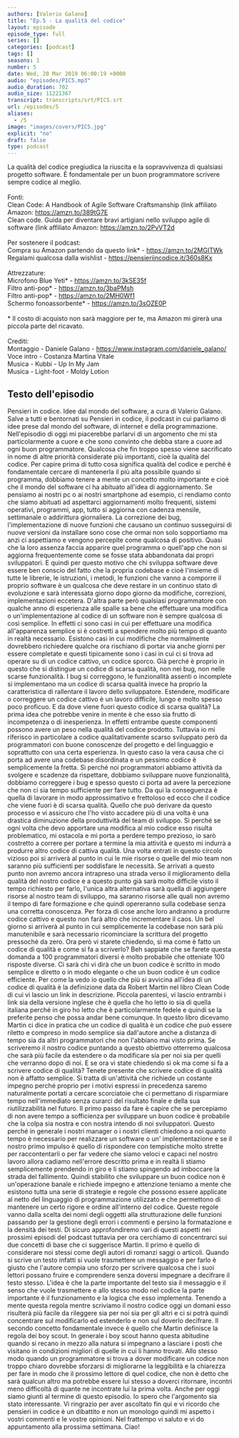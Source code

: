 ```yaml
---
authors: [Valerio Galano]
title: "Ep.5 - La qualità del codice"
layout: episode
episode_type: full
series: []
categories: [podcast]
tags: []
seasons: 1
number: 5
date: Wed, 20 Mar 2019 06:00:19 +0000
audio: "episodes/PIC5.mp3"
audio_duration: 702
audio_size: 11221367
transcript: transcripts/srt/PIC5.srt
url: /episodes/5
aliases: 
  - /5
image: "images/covers/PIC5.jpg"
explicit: "no"
draft: false
type: podcast
---
```

La qualità del codice pregiudica la riuscita e la sopravvivenza di qualsiasi progetto software. È fondamentale per un buon programmatore scrivere sempre codice al meglio.<br /><br />Fonti:<br />Clean Code: A Handbook of Agile Software Craftsmanship (link affiliato Amazon: <a href="https://amzn.to/389tG7E" rel="noopener">https://amzn.to/389tG7E</a><br />Clean code. Guida per diventare bravi artigiani nello sviluppo agile di software (link affiliato Amazon: <a href="https://amzn.to/2PvVT2d" rel="noopener">https://amzn.to/2PvVT2d</a>  <br /><br />Per sostenere il podcast:<br />Compra su Amazon partendo da questo link* - <a href="https://amzn.to/2MGITWk" rel="noopener">https://amzn.to/2MGITWk</a>  <br />Regalami qualcosa dalla wishlist - <a href="https://pensieriincodice.it/360s8Kx" rel="noopener">https://pensieriincodice.it/360s8Kx</a><br /><br />Attrezzature:<br />Microfono Blue Yeti* - <a href="https://amzn.to/3kSE35f" rel="noopener">https://amzn.to/3kSE35f</a>  <br />Filtro anti-pop* - <a href="https://amzn.to/3baPMsh" rel="noopener">https://amzn.to/3baPMsh</a>  <br />Filtro anti-pop* - <a href="https://amzn.to/2MH0Wf1" rel="noopener">https://amzn.to/2MH0Wf1</a>  <br />Schermo fonoassorbente* - <a href="https://amzn.to/3sOZE0P" rel="noopener">https://amzn.to/3sOZE0P</a>  <br /><br />* Il costo di acquisto non sarà maggiore per te, ma Amazon mi girerà una piccola parte del ricavato. <br /><br />Crediti:<br />Montaggio - Daniele Galano - <a href="https://www.instagram.com/daniele_galano/" rel="noopener">https://www.instagram.com/daniele_galano/</a> <br />Voce intro - Costanza Martina Vitale<br />Musica - Kubbi - Up In My Jam<br />Musica - Light-foot  - Moldy Lotion

<!-- more -->

## Testo dell'episodio

Pensieri in codice. Idee dal mondo del software, a cura di Valerio Galano.
Salve a tutti e bentornati su Pensieri in codice, il podcast in cui parliamo di idee
prese dal mondo del software, di internet e della programmazione. Nell'episodio di oggi
mi piacerebbe parlarvi di un argomento che mi sta particolarmente a cuore e che sono convinto
che debba stare a cuore ad ogni buon programmatore. Qualcosa che fin troppo spesso viene sacrificato
in nome di altre priorità considerate più importanti, cioè la qualità del codice.
Per capire prima di tutto cosa significa qualità del codice e perché è fondamentale cercare di
mantenerla il più alta possibile quando si programma, dobbiamo tenere a mente un concetto
molto importante e cioè che il mondo del software ci ha abituato all'idea di aggiornamento. Se
pensiamo ai nostri pc o ai nostri smartphone ad esempio, ci rendiamo conto che siamo abituati
ad aspettarci aggiornamenti molto frequenti, sistemi operativi, programmi, app, tutto si
aggiorna con cadenza mensile, settimanale o addirittura giornaliera. La correzione dei bug,
l'implementazione di nuove funzioni che causano un continuo susseguirsi di nuove versioni da
installare sono cose che ormai non solo sopportiamo ma anzi ci aspettiamo e vengono percepite come
qualcosa di positivo. Quasi che la loro assenza faccia apparire quel programma o quell'app che
non si aggiorna frequentemente come se fosse stata abbandonata dai propri sviluppatori. E
quindi per questo motivo che chi sviluppa software deve essere ben conscio del fatto che la propria
codebase e cioè l'insieme di tutte le librerie, le istruzioni, i metodi, le funzioni che vanno a
comporre il proprio software è un qualcosa che deve restare in un continuo stato di evoluzione
e sarà interessata giorno dopo giorno da modifiche, correzioni, implementazioni eccetera. D'altra
parte però qualsiasi programmatore con qualche anno di esperienza alle spalle sa bene che effettuare
una modifica o un'implementazione al codice di un software non è sempre qualcosa di così semplice.
In effetti ci sono casi in cui per effettuare una modifica all'apparenza semplice si è costretti
a spendere molto più tempo di quanto in realtà necessario. Esistono casi in cui modifiche che
normalmente dovrebbero richiedere qualche ora rischiano di portar via anche giorni per essere
completate e questi tipicamente sono i casi in cui ci si trova ad operare su di un codice cattivo,
un codice sporco. Già perché è proprio in questo che si distingue un codice di scarsa qualità, non
nei bug, non nelle scarse funzionalità. I bug si correggono, le funzionalità assenti o incomplete
si implementano ma un codice di scarsa qualità invece ha proprio la caratteristica di rallentare
il lavoro dello sviluppatore. Estendere, modificare o correggere un codice cattivo è un lavoro difficile,
lungo e molto spesso poco proficuo. E da dove viene fuori questo codice di scarsa qualità?
La prima idea che potrebbe venire in mente è che esso sia frutto di incompetenza o di inesperienza.
In effetti entrambe queste componenti possono avere un peso nella qualità del codice prodotto.
Tuttavia io mi riferisco in particolare a codice qualitativamente scarso sviluppato però da
programmatori con buone conoscenze del progetto e del linguaggio e soprattutto con una certa
esperienza. In questo caso la vera causa che ci porta ad avere una codebase disordinata e un
pessimo codice è semplicemente la fretta. Sì perché noi programmatori abbiamo attività da
svolgere e scadenze da rispettare, dobbiamo sviluppare nuove funzionalità, dobbiamo
correggere i bug e spesso questo ci porta ad avere la percezione che non ci sia tempo
sufficiente per fare tutto. Da qui la conseguenza è quella di lavorare in modo approssimativo e
frettoloso ed ecco che il codice che viene fuori è di scarsa qualità. Quello che può derivare da
questo processo e vi assicuro che l'ho visto accadere più di una volta è una drastica diminuzione
della produttività del team di sviluppo. Sì perché se ogni volta che devo apportare una
modifica al mio codice esso risulta problematico, mi ostacola e mi porta a perdere tempo prezioso,
io sarò costretto a correre per portare a termine la mia attività e questo mi indurrà a produrre
altro codice di cattiva qualità. Una volta entrati in questo circolo vizioso poi si arriverà al punto
in cui le mie risorse o quelle del mio team non saranno più sufficienti per soddisfare le
necessità. Se arrivati a questo punto non avremo ancora intrapreso una strada verso il miglioramento
della qualità del nostro codice e a questo punto già sarà molto difficile visto il tempo richiesto
per farlo, l'unica altra alternativa sarà quella di aggiungere risorse al nostro team di sviluppo,
ma saranno risorse alle quali non avremo il tempo di fare formazione e che quindi opereranno
sulla codebase senza una corretta conoscenza. Per forza di cose anche loro andranno a produrre
codice cattivo e questo non farà altro che incrementare il caos. Un bel giorno si arriverà
al punto in cui semplicemente la codebase non sarà più manutenibile e sarà necessario ricominciare la
scrittura del progetto pressoché da zero. Ora però vi starete chiedendo, sì ma come è fatto un
codice di qualità e come si fa a scriverlo? Beh sappiate che se farete questa domanda a 100
programmatori diversi è molto probabile che otteniate 100 risposte diverse. Ci sarà chi vi
dirà che un buon codice è scritto in modo semplice e diretto o in modo elegante o che un buon codice
è un codice efficiente. Per come la vedo io quello che più si avvicina all'idea di un codice di
qualità è la definizione data da Robert Martin nel libro Clean Code di cui vi lascio un link in
descrizione. Piccola parentesi, vi lascio entrambi i link sia della versione inglese che è quella che
ho letto io sia di quella italiana perché in giro ho letto che è particolarmente fedele e quindi se
la preferite penso che possa andar bene comunque. In questo libro dicevamo Martin ci dice in pratica
che un codice di qualità è un codice che può essere riletto e compreso in modo semplice sia
dall'autore anche a distanza di tempo sia da altri programmatori che non l'abbiano mai visto prima.
Se scriveremo il nostro codice puntando a questo obiettivo otterremo qualcosa che sarà più facile
da estendere o da modificare sia per noi sia per quelli che verranno dopo di noi. E se ora vi
state chiedendo sì ok ma come si fa a scrivere codice di qualità? Tenete presente che scrivere
codice di qualità non è affatto semplice. Si tratta di un'attività che richiede un costante
impegno perché proprio per i motivi espressi in precedenza saremo naturalmente portati a
cercare scorciatoie che ci permettano di risparmiare tempo nell'immediato senza curarci
del risultato finale e della sua riutilizzabilità nel futuro. Il primo passo da fare è capire che
se percepiamo di non avere tempo a sofficienza per sviluppare un buon codice è probabile che la colpa
sia nostra e con nostra intendo di noi sviluppatori. Questo perché in generale i nostri manager o i
nostri clienti chiedono a noi quanto tempo è necessario per realizzare un software o un'
implementazione e se il nostro primo impulso è quello di rispondere con tempistiche molto strette
per raccontentarli o per far vedere che siamo veloci e capaci nel nostro lavoro allora cadiamo
nell'errore descritto prima e in realtà li stiamo semplicemente prendendo in giro e li stiamo
spingendo ad imboccare la strada del fallimento. Quindi stabilito che sviluppare un buon codice
non è un'operazione banale e richiede impegno e attenzione teniamo a mente che esistono tutta
una serie di strategie e regole che possono essere applicate al netto del linguaggio di
programmazione utilizzato e che permettono di mantenere un certo rigore e ordine all'interno
del codice. Queste regole vanno dalla scelta dei nomi degli oggetti alla strutturazione delle
funzioni passando per la gestione degli errori i commenti e persino la formatazione e la densità
dei testi. Di sicuro approfondiremo vari di questi aspetti nei prossimi episodi del podcast tuttavia
per ora cerchiamo di concentrarci sui due concetti di base che ci suggerisce Martin. Il primo è
quello di considerare noi stessi come degli autori di romanzi saggi o articoli. Quando si
scrive un testo infatti si vuole trasmettere un messaggio e per farlo è giusto che l'autore
compia uno sforzo per scrivere qualcosa che i suoi lettori possano fruire e comprendere senza
doversi impegnare a decifrare il testo stesso. L'idea è che la parte importante del testo sia
il messaggio e il senso che vuole trasmettere e allo stesso modo nel codice la parte importante
è il funzionamento e la logica che esso implementa. Tenendo a mente questa regola mentre scriviamo il
nostro codice oggi un domani esso risulterà più facile da rileggere sia per noi sia per gli altri
e ci si potrà quindi concentrare sul modificarlo ed estenderlo e non sul doverlo decifrare. Il
secondo concetto fondamentale invece è quello che Martin definisce la regola dei boy scout. In
generale i boy scout hanno questa abitudine quando si recano in mezzo alla natura si impegnano a
lasciare i posti che visitano in condizioni migliori di quelle in cui li hanno trovati. Allo
stesso modo quando un programmatore si trova a dover modificare un codice non troppo chiaro
dovrebbe sforzarsi di migliorarne la leggibilità e la chiarezza per fare in modo che il prossimo
lettore di quel codice, che non è detto che sarà qualcun altro ma potrebbe essere lui stesso a
doverci ritornare, incontri meno difficoltà di quante ne incontrate lui la prima volta.
Anche per oggi siamo giunti al termine di questo episodio. Io spero che l'argomento sia stato
interessante. Vi ringrazio per aver ascoltato fin qui e vi ricordo che pensieri in codice è un
dibattito e non un monologo quindi mi aspetto i vostri commenti e le vostre opinioni. Nel
frattempo vi saluto e vi do appuntamento alla prossima settimana. Ciao!

